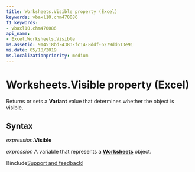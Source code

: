 ```yaml
---
title: Worksheets.Visible property (Excel)
keywords: vbaxl10.chm470086
f1_keywords:
- vbaxl10.chm470086
api_name:
- Excel.Worksheets.Visible
ms.assetid: 914518bd-4383-fc14-8ddf-6279dd613e91
ms.date: 05/18/2019
ms.localizationpriority: medium
---
```



# Worksheets.Visible property (Excel)

Returns or sets a **Variant** value that determines whether the object is visible.


## Syntax

_expression_.**Visible**

_expression_ A variable that represents a **[Worksheets](Excel.Worksheets.md)** object.




[!include[Support and feedback](~/includes/feedback-boilerplate.md)]